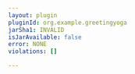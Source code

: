 ```yaml
---
layout: plugin
pluginId: org.example.greetingyoga
jarSha1: INVALID
isJarAvailable: false
error: NONE
violations: []

---
```

